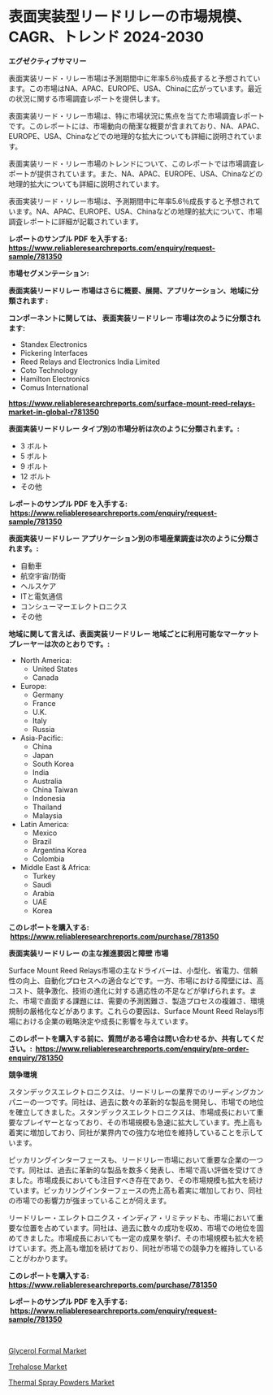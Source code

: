 <p><h1>表面実装型リードリレーの市場規模、CAGR、トレンド 2024-2030</h1></p><p><strong>エグゼクティブサマリー</strong></p>
<p><p>表面実装リード・リレー市場は予測期間中に年率5.6％成長すると予想されています。この市場はNA、APAC、EUROPE、USA、Chinaに広がっています。最近の状況に関する市場調査レポートを提供します。</p><p>表面実装リード・リレー市場は、特に市場状況に焦点を当てた市場調査レポートです。このレポートには、市場動向の簡潔な概要が含まれており、NA、APAC、EUROPE、USA、Chinaなどでの地理的な拡大についても詳細に説明されています。</p><p>表面実装リード・リレー市場のトレンドについて、このレポートでは市場調査レポートが提供されています。また、NA、APAC、EUROPE、USA、Chinaなどの地理的拡大についても詳細に説明されています。</p><p>表面実装リード・リレー市場は、予測期間中に年率5.6％成長すると予想されています。NA、APAC、EUROPE、USA、Chinaなどの地理的拡大について、市場調査レポートに詳細が記載されています。</p></p>
<p><strong>レポートのサンプル PDF を入手する: <a href="https://www.reliableresearchreports.com/enquiry/request-sample/781350">https://www.reliableresearchreports.com/enquiry/request-sample/781350</a></strong></p>
<p><strong>市場セグメンテーション:</strong></p>
<p><strong> 表面実装リードリレー 市場はさらに概要、展開、アプリケーション、地域に分類されます :</strong></p>
<p><strong>コンポーネントに関しては、 表面実装リードリレー 市場は次のように分類されます: &nbsp;</strong></p>
<p><ul><li>Standex Electronics</li><li>Pickering Interfaces</li><li>Reed Relays and Electronics India Limited</li><li>Coto Technology</li><li>Hamilton Electronics</li><li>Comus International</li></ul></p>
<p><strong><a href="https://www.reliableresearchreports.com/surface-mount-reed-relays-market-in-global-r781350">https://www.reliableresearchreports.com/surface-mount-reed-relays-market-in-global-r781350</a></strong></p>
<p><strong> 表面実装リードリレー タイプ別の市場分析は次のように分類されます。:</strong></p>
<p><ul><li>3 ボルト</li><li>5 ボルト</li><li>9 ボルト</li><li>12 ボルト</li><li>その他</li></ul></p>
<p><strong>レポートのサンプル PDF を入手する: &nbsp;<a href="https://www.reliableresearchreports.com/enquiry/request-sample/781350">https://www.reliableresearchreports.com/enquiry/request-sample/781350</a></strong></p>
<p><strong> 表面実装リードリレー アプリケーション別の市場産業調査は次のように分類されます。:</strong></p>
<p><ul><li>自動車</li><li>航空宇宙/防衛</li><li>ヘルスケア</li><li>ITと電気通信</li><li>コンシューマーエレクトロニクス</li><li>その他</li></ul></p>
<p><strong>地域に関して言えば、表面実装リードリレー 地域ごとに利用可能なマーケットプレーヤーは次のとおりです。:</strong></p>
<p><ul>
    <li>
        North America:
        <ul>
            <li>United States</li>
            <li>Canada</li>
        </ul>
    </li>
    <li>
        Europe:
        <ul>
            <li>Germany</li>
            <li>France</li>
            <li>U.K.</li>
            <li>Italy</li>
            <li>Russia</li>
        </ul>
    </li>
    <li>
        Asia-Pacific:
        <ul>
            <li>China</li>
            <li>Japan</li>
            <li>South Korea</li>
            <li>India</li>
            <li>Australia</li>
            <li>China Taiwan</li>
            <li>Indonesia</li>
            <li>Thailand</li>
            <li>Malaysia</li>
        </ul>
    </li>
    <li>
        Latin America:
        <ul>
            <li>Mexico</li>
            <li>Brazil</li>
            <li>Argentina Korea</li>
            <li>Colombia</li>
        </ul>
    </li>
    <li>
        Middle East & Africa:
        <ul>
            <li>Turkey</li>
            <li>Saudi</li>
            <li>Arabia</li>
            <li>UAE</li>
            <li>Korea</li>
        </ul>
    </li>
    </ul></p>
<p><strong>このレポートを購入する: &nbsp;<a href="https://www.reliableresearchreports.com/purchase/781350">https://www.reliableresearchreports.com/purchase/781350</a></strong></p>
<p><strong>表面実装リードリレー の主な推進要因と障壁 市場</strong></p>
<p><p>Surface Mount Reed Relays市場の主なドライバーは、小型化、省電力、信頼性の向上、自動化プロセスへの適合などです。一方、市場における障壁には、高コスト、競争激化、技術の進化に対する適応性の不足などが挙げられます。また、市場で直面する課題には、需要の予測困難さ、製造プロセスの複雑さ、環境規制の厳格化などがあります。これらの要因は、Surface Mount Reed Relays市場における企業の戦略決定や成長に影響を与えています。</p></p>
<p><strong>このレポートを購入する前に、質問がある場合は問い合わせるか、共有してください。:&nbsp; <a href="https://www.reliableresearchreports.com/enquiry/pre-order-enquiry/781350">https://www.reliableresearchreports.com/enquiry/pre-order-enquiry/781350</a></strong></p>
<p><strong>競争環境</strong></p>
<p><p>スタンデックスエレクトロニクスは、リードリレーの業界でのリーディングカンパニーの一つです。同社は、過去に数々の革新的な製品を開発し、市場での地位を確立してきました。スタンデックスエレクトロニクスは、市場成長において重要なプレイヤーとなっており、その市場規模も急速に拡大しています。売上高も着実に増加しており、同社が業界内での強力な地位を維持していることを示しています。</p><p>ピッカリングインターフェースも、リードリレー市場において重要な企業の一つです。同社は、過去に革新的な製品を数多く発表し、市場で高い評価を受けてきました。市場成長においても注目すべき存在であり、その市場規模も拡大を続けています。ピッカリングインターフェースの売上高も着実に増加しており、同社の市場での影響力が強まっていることが伺えます。</p><p>リードリレー・エレクトロニクス・インディア・リミテッドも、市場において重要な位置を占めています。同社は、過去に数々の成功を収め、市場での地位を固めてきました。市場成長においても一定の成果を挙げ、その市場規模も拡大を続けています。売上高も増加を続けており、同社が市場での競争力を維持していることがわかります。</p></p>
<p><strong>このレポートを購入する: &nbsp; <a href="https://www.reliableresearchreports.com/purchase/781350">https://www.reliableresearchreports.com/purchase/781350</a></strong></p>
<p><strong>レポートのサンプル PDF を入手する: &nbsp;<a href="https://www.reliableresearchreports.com/enquiry/request-sample/781350">https://www.reliableresearchreports.com/enquiry/request-sample/781350</a></strong><strong></strong></p>
<p>&nbsp;</p>
<p><p><a href="https://www.linkedin.com/pulse/glycerol-formal-market-challenges-opportunities-growth-drivers-hajfe?trackingId=cVXoPcRU9emAlHvzn2SHkw%3D%3D">Glycerol Formal Market</a></p><p><a href="https://www.linkedin.com/pulse/trehalose-market-centers-aspects-growth-share-opportunity-projected-zdvze?trackingId=z%2F2ZQhyy7WO7cBMx9gLGOg%3D%3D">Trehalose Market</a></p><p><a href="https://www.linkedin.com/pulse/thermal-spray-powders-market-share-amp-new-trends-analysis-ssnac?trackingId=nLjjgpX9kwnjotHwylBeCQ%3D%3D">Thermal Spray Powders Market</a></p></p>
